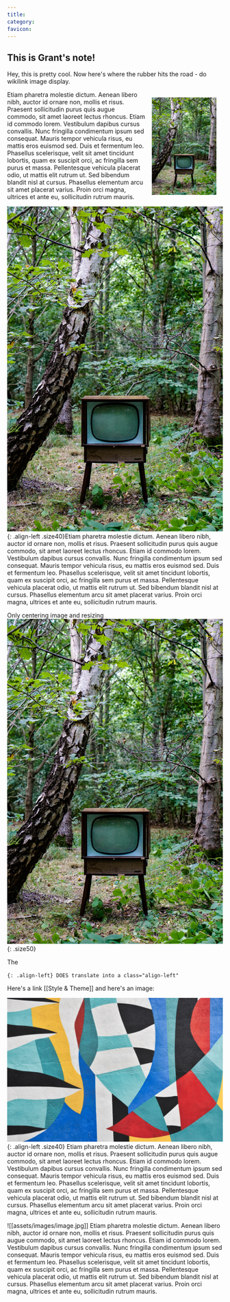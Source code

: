 ```yaml
---
title: 
category: 
favicon: 
---
```


## This is Grant's note!
Hey, this is pretty cool. Now here's where the rubber hits the road - do wikilink image display.

<img src="assets/images/tom-wheatley-HdIb-5gRv7U-unsplash1.jpg" alt="Girl in a jacket" title="I forgot my iPod" style="width: auto; height: auto; max-width: 30%; float: right; margin: 15px;">Etiam pharetra molestie dictum. Aenean libero nibh, auctor id ornare non, mollis et risus. Praesent sollicitudin purus quis augue commodo, sit amet laoreet lectus rhoncus. Etiam id commodo lorem. Vestibulum dapibus cursus convallis. Nunc fringilla condimentum ipsum sed consequat. Mauris tempor vehicula risus, eu mattis eros euismod sed. Duis et fermentum leo. Phasellus scelerisque, velit sit amet tincidunt lobortis, quam ex suscipit orci, ac fringilla sem purus et massa. Pellentesque vehicula placerat odio, ut mattis elit rutrum ut. Sed bibendum blandit nisl at cursus. Phasellus elementum arcu sit amet placerat varius. Proin orci magna, ultrices et ante eu, sollicitudin rutrum mauris. 


![Alt Text in Here](assets/images/tom-wheatley-HdIb-5gRv7U-unsplash1.jpg "Title Text is here"){: .align-left .size40}Etiam pharetra molestie dictum. Aenean libero nibh, auctor id ornare non, mollis et risus. Praesent sollicitudin purus quis augue commodo, sit amet laoreet lectus rhoncus. Etiam id commodo lorem. Vestibulum dapibus cursus convallis. Nunc fringilla condimentum ipsum sed consequat. Mauris tempor vehicula risus, eu mattis eros euismod sed. Duis et fermentum leo. Phasellus scelerisque, velit sit amet tincidunt lobortis, quam ex suscipit orci, ac fringilla sem purus et massa. Pellentesque vehicula placerat odio, ut mattis elit rutrum ut. Sed bibendum blandit nisl at cursus. Phasellus elementum arcu sit amet placerat varius. Proin orci magna, ultrices et ante eu, sollicitudin rutrum mauris. 

Only centering image and resizing
![Alt Text in Here](assets/images/tom-wheatley-HdIb-5gRv7U-unsplash1.jpg "Title Text is here"){: .size50}


The 

```
{: .align-left} DOES translate into a class="align-left"
```

Here's a link [[Style & Theme]] and here's an image:


![assets/images/image.jpg](assets/images/image.jpg){: .align-left .size40}  Etiam pharetra molestie dictum. Aenean libero nibh, auctor id ornare non, mollis et risus. Praesent sollicitudin purus quis augue commodo, sit amet laoreet lectus rhoncus. Etiam id commodo lorem. Vestibulum dapibus cursus convallis. Nunc fringilla condimentum ipsum sed consequat. Mauris tempor vehicula risus, eu mattis eros euismod sed. Duis et fermentum leo. Phasellus scelerisque, velit sit amet tincidunt lobortis, quam ex suscipit orci, ac fringilla sem purus et massa. Pellentesque vehicula placerat odio, ut mattis elit rutrum ut. Sed bibendum blandit nisl at cursus. Phasellus elementum arcu sit amet placerat varius. Proin orci magna, ultrices et ante eu, sollicitudin rutrum mauris. 
 
![[assets/images/image.jpg]] Etiam pharetra molestie dictum. Aenean libero nibh, auctor id ornare non, mollis et risus. Praesent sollicitudin purus quis augue commodo, sit amet laoreet lectus rhoncus. Etiam id commodo lorem. Vestibulum dapibus cursus convallis. Nunc fringilla condimentum ipsum sed consequat. Mauris tempor vehicula risus, eu mattis eros euismod sed. Duis et fermentum leo. Phasellus scelerisque, velit sit amet tincidunt lobortis, quam ex suscipit orci, ac fringilla sem purus et massa. Pellentesque vehicula placerat odio, ut mattis elit rutrum ut. Sed bibendum blandit nisl at cursus. Phasellus elementum arcu sit amet placerat varius. Proin orci magna, ultrices et ante eu, sollicitudin rutrum mauris. 
